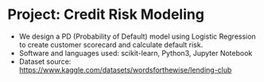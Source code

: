 # Project: Credit Risk Modeling

- We design a PD (Probability of Default) model using Logistic Regression to create customer scorecard and calculate default risk.
- Software and languages used: scikit-learn, Python3, Jupyter Notebook
- Dataset source: https://www.kaggle.com/datasets/wordsforthewise/lending-club
